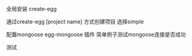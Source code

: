 全局安装 create-egg

通过create-egg [project name]  方式创建项目 选择simple

配置mongoose  egg-mongoose 插件  简单例子测试mongoose连接是否成功



测试
